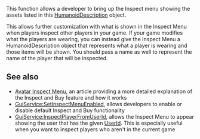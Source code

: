 This function allows a developer to bring up the Inspect menu showing the assets listed in this [HumanoidDescription](https://developer.roblox.com/en-us/api-reference/class/HumanoidDescription) object.

This allows further customization with what is shown in the Inspect Menu when players inspect other players in your game. If your game modifies what the players are wearing, you can instead give the Inspect Menu a HumanoidDescription object that represents what a player is wearing and those items will be shown. You should pass a name as well to represent the name of the player that will be inspected.

See also
--------

*   [Avatar Inspect Menu](https://developer.roblox.com/articles/avatar-inspect-menu), an article providing a more detailed explanation of the Inspect and Buy feature and how it works
*   [GuiService:SetInspectMenuEnabled](https://developer.roblox.com/en-us/api-reference/function/GuiService/SetInspectMenuEnabled), allows developers to enable or disable default Inspect and Buy functionality
*   [GuiService:InspectPlayerFromUserId](https://developer.roblox.com/en-us/api-reference/function/GuiService/InspectPlayerFromUserId), allows the Inspect Menu to appear showing the user that has the given [UserId](https://developer.roblox.com/en-us/api-reference/property/Player/UserId). This is especially useful when you want to inspect players who aren't in the current game